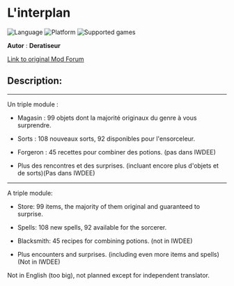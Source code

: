 # L'interplan

![Language](https://img.shields.io/static/v1?label=language&message=french%20%7C%20&color=informational)
![Platform](https://img.shields.io/static/v1?label=platform&message=windows%20%7C%20macOS%20%7C%20&color=informational)
![Supported games](https://img.shields.io/static/v1?label=supported%20games&message=BG2%20%7C%20BGT%20%7C%20BG2EE%20%7C%20EET%20%7C%20IWDEE%20%7C&color=dodgerblue)

**Autor** : **Deratiseur**

[Link to original Mod Forum](https://www.baldursgateworld.fr/viewtopic.php?t=31563)


## Description:
-------------

Un triple module :

- Magasin : 99 objets dont la majorité originaux du genre à vous surprendre.

- Sorts : 108 nouveaux sorts, 92 disponibles pour l'ensorceleur.

- Forgeron : 45 recettes pour combiner des potions. (pas dans IWDEE)

- Plus des rencontres et des surprises. (incluant encore plus d'objets et de sorts)(Pas dans IWDEE)

------------

A triple module:

- Store: 99 items, the majority of them original and guaranteed to surprise.

- Spells: 108 new spells, 92 available for the sorcerer.

- Blacksmith: 45 recipes for combining potions. (not in IWDEE)

- Plus encounters and surprises. (including even more items and spells)(Not in IWDEE)

Not in English (too big), not planned except for independent translator.
